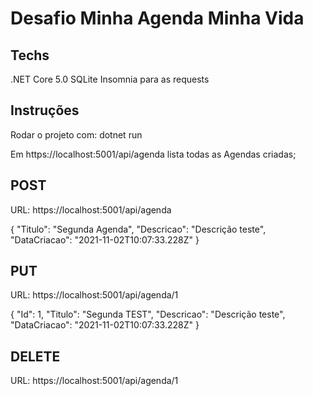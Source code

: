 # Desafio Minha Agenda Minha Vida

## Techs

.NET Core 5.0
SQLite
Insomnia para as requests

## Instruções

Rodar o projeto com:
dotnet run


Em https://localhost:5001/api/agenda lista todas as Agendas criadas;

## POST
URL: https://localhost:5001/api/agenda

{
	"Titulo": "Segunda Agenda",
	"Descricao": "Descrição teste",
	"DataCriacao": "2021-11-02T10:07:33.228Z"
}

## PUT
URL: https://localhost:5001/api/agenda/1

{
	"Id": 1,
	"Titulo": "Segunda TEST",
	"Descricao": "Descrição teste",
	"DataCriacao": "2021-11-02T10:07:33.228Z"
}

## DELETE
URL: https://localhost:5001/api/agenda/1
